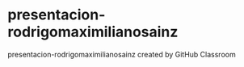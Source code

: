 # presentacion-rodrigomaximilianosainz
presentacion-rodrigomaximilianosainz created by GitHub Classroom
